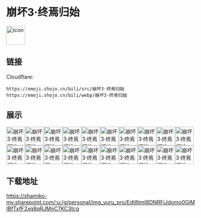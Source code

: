 # 崩坏3·终焉归始
<img src="https://emoji.shojo.cn/bili/src/崩坏3·终焉归始/icon.png" width="50" height="50" alt="icon">

## 链接
Cloudflare:
```
https://emoji.shojo.cn/bili/src/崩坏3·终焉归始
https://emoji.shojo.cn/bili/webp/崩坏3·终焉归始
```
## 展示
<img src="https://emoji.shojo.cn/bili/src/崩坏3·终焉归始/崩坏3·终焉归始-摸头.png" width="50" height="50" alt="崩坏3·终焉归始-摸头"><img src="https://emoji.shojo.cn/bili/src/崩坏3·终焉归始/崩坏3·终焉归始-燃起来了.png" width="50" height="50" alt="崩坏3·终焉归始-燃起来了"><img src="https://emoji.shojo.cn/bili/src/崩坏3·终焉归始/崩坏3·终焉归始-咀嚼.png" width="50" height="50" alt="崩坏3·终焉归始-咀嚼"><img src="https://emoji.shojo.cn/bili/src/崩坏3·终焉归始/崩坏3·终焉归始-骑马.png" width="50" height="50" alt="崩坏3·终焉归始-骑马"><img src="https://emoji.shojo.cn/bili/src/崩坏3·终焉归始/崩坏3·终焉归始-克利希娜.png" width="50" height="50" alt="崩坏3·终焉归始-克利希娜"><img src="https://emoji.shojo.cn/bili/src/崩坏3·终焉归始/崩坏3·终焉归始-电力充足.png" width="50" height="50" alt="崩坏3·终焉归始-电力充足"><img src="https://emoji.shojo.cn/bili/src/崩坏3·终焉归始/崩坏3·终焉归始-自闭.png" width="50" height="50" alt="崩坏3·终焉归始-自闭"><img src="https://emoji.shojo.cn/bili/src/崩坏3·终焉归始/崩坏3·终焉归始-指点.png" width="50" height="50" alt="崩坏3·终焉归始-指点"><img src="https://emoji.shojo.cn/bili/src/崩坏3·终焉归始/崩坏3·终焉归始-给你水晶.png" width="50" height="50" alt="崩坏3·终焉归始-给你水晶"><img src="https://emoji.shojo.cn/bili/src/崩坏3·终焉归始/崩坏3·终焉归始-嘲笑.png" width="50" height="50" alt="崩坏3·终焉归始-嘲笑"><img src="https://emoji.shojo.cn/bili/src/崩坏3·终焉归始/崩坏3·终焉归始-窒息.png" width="50" height="50" alt="崩坏3·终焉归始-窒息"><img src="https://emoji.shojo.cn/bili/src/崩坏3·终焉归始/崩坏3·终焉归始-出击.png" width="50" height="50" alt="崩坏3·终焉归始-出击"><img src="https://emoji.shojo.cn/bili/src/崩坏3·终焉归始/崩坏3·终焉归始-？.png" width="50" height="50" alt="崩坏3·终焉归始-？"><img src="https://emoji.shojo.cn/bili/src/崩坏3·终焉归始/崩坏3·终焉归始-宕机.png" width="50" height="50" alt="崩坏3·终焉归始-宕机"><img src="https://emoji.shojo.cn/bili/src/崩坏3·终焉归始/崩坏3·终焉归始-有毛病吧.png" width="50" height="50" alt="崩坏3·终焉归始-有毛病吧"><img src="https://emoji.shojo.cn/bili/src/崩坏3·终焉归始/崩坏3·终焉归始-cool.png" width="50" height="50" alt="崩坏3·终焉归始-cool"><img src="https://emoji.shojo.cn/bili/src/崩坏3·终焉归始/崩坏3·终焉归始-臭美.png" width="50" height="50" alt="崩坏3·终焉归始-臭美"><img src="https://emoji.shojo.cn/bili/src/崩坏3·终焉归始/崩坏3·终焉归始-渡人.png" width="50" height="50" alt="崩坏3·终焉归始-渡人"><img src="https://emoji.shojo.cn/bili/src/崩坏3·终焉归始/崩坏3·终焉归始-咕蛹者.png" width="50" height="50" alt="崩坏3·终焉归始-咕蛹者"><img src="https://emoji.shojo.cn/bili/src/崩坏3·终焉归始/崩坏3·终焉归始-优雅.png" width="50" height="50" alt="崩坏3·终焉归始-优雅">

## 下载地址

https://shamiko-my.sharepoint.com/:u:/g/personal/img_yuru_pro/Edt8tmI8DNRFiJdomo0GiMIBfTxfF2xq8qRJMnC7KC3tcg